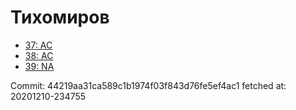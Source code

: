 # Тихомиров
- [37: AC](37.md)
- [38: AC](38.md)
- [39: NA](39.md)

Commit: 44219aa31ca589c1b1974f03f843d76fe5ef4ac1
 fetched at: 20201210-234755
